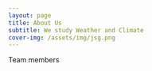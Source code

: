 ```yaml
---
layout: page
title: About Us
subtitle: We study Weather and Climate
cover-img: /assets/img/jsg.png
---
```


Team members